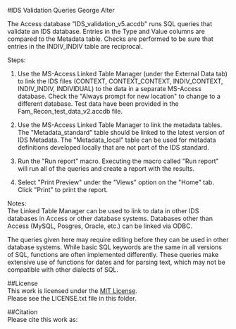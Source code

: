 #IDS Validation Queries
George Alter

The Access database "IDS_validation_v5.accdb" runs SQL queries that validate an IDS database.  Entries in the Type and Value columns are compared to the Metadata table.  Checks are performed to be sure that entries in the INDIV_INDIV table are reciprocal.    
   
Steps:
1. Use the MS-Access Linked Table Manager (under the External Data tab) to link the IDS files (CONTEXT, CONTEXT_CONTEXT, INDIV_CONTEXT, INDIV_INDIV, INDIVIDUAL) to the data in a separate MS-Access database. Check the "Always prompt for new location" to change to a different database.  Test data have been provided in the Fam_Recon_test_data_v2.accdb file.     
        
2. Use the MS-Access Linked Table Manager to link the metadata tables.     
The "Metadata_standard" table should be linked to the latest version of IDS Metadata.   The "Metadata_local" table can be used for metadata definitions developed locally that are not part of the IDS standard. 
       
3. Run the "Run report" macro.  Executing the macro called "Run report" will run all of the queries and create a report with the results.    
   
4. Select "Print Preview" under the "Views" option on the "Home" tab.  Click "Print" to print the report.   
         
Notes:      
The Linked Table Manager can be used to link to data in other IDS databases in Access or other database systems.   Databases other than Access (MySQL, Posgres, Oracle, etc.) can be linked via ODBC.   
   
The queries given here may require editing before they can be used in other database systems.  While basic SQL keywords are the same in all versions of SQL, functions are often implemented differently.  These queries make extensive use of functions for dates and for parsing text, which may not be compatible with other dialects of SQL.   
   
##License    
This work is licensed under the [MIT License](https://opensource.org/licenses/MIT).    
Please see the LICENSE.txt file in this folder.    
    
##Citation	 
Please cite this work as:



